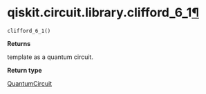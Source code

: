 # qiskit.circuit.library.clifford\_6\_1[¶](#qiskit-circuit-library-clifford-6-1 "Permalink to this headline")

<span id="undefined" />

`clifford_6_1()`

**Returns**

template as a quantum circuit.

**Return type**

[QuantumCircuit](qiskit.circuit.QuantumCircuit#qiskit.circuit.QuantumCircuit "qiskit.circuit.QuantumCircuit")
